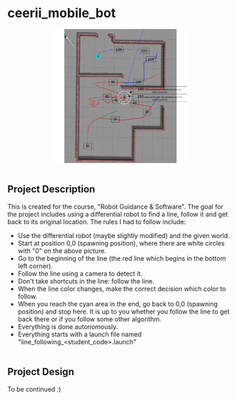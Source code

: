 # ceerii_mobile_bot

<div style="display:flex;width:100%;justify-content:center;">
    <img src="data/task_description.png" style="max-width:300px;width:100%;" />     
</div>

<br />

## Project Description
This is created for the course, "Robot Guidance & Software". The goal for the project includes using a differential robot to find a line, follow it and get back to its original location. The rules I had to follow include: 
- Use the differential robot (maybe slightly modified) and the given world.
- Start at position 0,0 (spawning position), where there are white circles with "0" on the above picture.
- Go to the beginning of the line (the red line which begins in the bottom left corner).
- Follow the line using a camera to detect it.
- Don't take shortcuts in the line: follow the line.
- When the line color changes, make the correct decision which color to follow.
- When you reach the cyan area in the end, go back to 0,0 (spawning position) and stop here. It is up to you whether you follow the line to get back there or if you follow some other algorithm.
- Everything is done autonomously.
- Everything starts with a launch file named "line_following_<student_code>.launch"     
&nbsp;

## Project Design

To be continued :)
